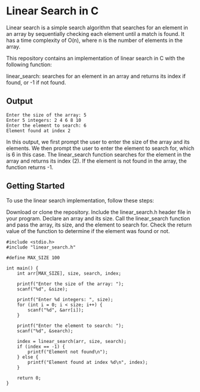 # Linear Search in C

Linear search is a simple search algorithm that searches for an element in an array by sequentially checking each element until a match is found. It has a time complexity of O(n), where n is the number of elements in the array.

This repository contains an implementation of linear search in C with the following function:

linear_search: searches for an element in an array and returns its index if found, or -1 if not found.

## Output

```
Enter the size of the array: 5
Enter 5 integers: 2 4 6 8 10
Enter the element to search: 6
Element found at index 2
```

In this output, we first prompt the user to enter the size of the array and its elements. We then prompt the user to enter the element to search for, which is 6 in this case. The linear_search function searches for the element in the array and returns its index (2). If the element is not found in the array, the function returns -1.

## Getting Started

To use the linear search implementation, follow these steps:

Download or clone the repository.
Include the linear_search.h header file in your program.
Declare an array and its size.
Call the linear_search function and pass the array, its size, and the element to search for.
Check the return value of the function to determine if the element was found or not.

```
#include <stdio.h>
#include "linear_search.h"

#define MAX_SIZE 100

int main() {
    int arr[MAX_SIZE], size, search, index;

    printf("Enter the size of the array: ");
    scanf("%d", &size);

    printf("Enter %d integers: ", size);
    for (int i = 0; i < size; i++) {
        scanf("%d", &arr[i]);
    }

    printf("Enter the element to search: ");
    scanf("%d", &search);

    index = linear_search(arr, size, search);
    if (index == -1) {
        printf("Element not found\n");
    } else {
        printf("Element found at index %d\n", index);
    }

    return 0;
}
```

